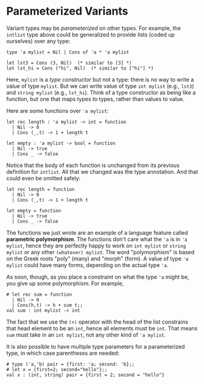 # Parameterized Variants

Variant types may be *parameterized* on other types.  For example,
the `intlist` type above could be generalized to provide lists (coded
up ourselves) over any type:
```
type 'a mylist = Nil | Cons of 'a * 'a mylist

let lst3 = Cons (3, Nil)  (* similar to [3] *)
let lst_hi = Cons ("hi", Nil)  (* similar to ["hi"] *)
```
Here, `mylist` is a *type constructor* but not a type:  there is no
way to write a value of type `mylist`.  But we can write value of 
type `int mylist` (e.g., `lst3`) and `string mylist` (e.g., `lst_hi`).
Think of a type constructor as being like a function, but one that
maps types to types, rather than values to value.  

Here are some functions over `'a mylist`:
```
let rec length : 'a mylist -> int = function
  | Nil -> 0
  | Cons (_,t) -> 1 + length t

let empty : 'a mylist -> bool = function
  | Nil -> true
  | Cons _ -> false
```
Notice that the body of each function is unchanged from its previous
definition for `intlist`.  All that we changed was the type annotation.
And that could even be omitted safely:
```
let rec length = function
  | Nil -> 0
  | Cons (_,t) -> 1 + length t

let empty = function
  | Nil -> true
  | Cons _ -> false
```

The functions we just wrote are an example of a language feature
called **parametric polymorphism**.  The functions don't care what the `'a` 
is in `'a mylist`, hence they are perfectly happy to work
on `int mylist` or `string mylist` or any other `(whatever) mylist`.
The word "polymorphism" is based on the Greek roots "poly" (many) and
"morph" (form).  A value of type `'a mylist` could have many forms,
depending on the actual type `'a`.

As soon, though, as you place a constraint on what the type `'a` might be,
you give up some polymorphism.  For example,
```
# let rec sum = function
  | Nil -> 0
  | Cons(h,t) -> h + sum t;;
val sum : int mylist -> int 
```
The fact that we use the `(+)` operator with the head of the list
constrains that head element to be an `int`, hence all elements
must be `int`.   That means `sum` must take in an `int mylist`, not any other
kind of `'a mylist`.

It is also possible to have multiple type parameters for a parameterized
type, in which case parentheses are needed:

```
# type ('a,'b) pair = {first: 'a; second: 'b};;
# let x = {first=2; second="hello"};;
val x : (int, string) pair = {first = 2; second = "hello"} 
```	
